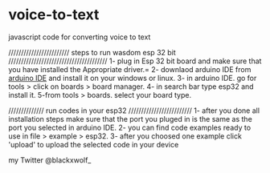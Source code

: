 # voice-to-text
javascript code for converting voice to text 



//////////////////////// steps to run wasdom esp 32 bit ///////////////////////////////////////
1- plug in Esp 32 bit board and make sure that you have installed the Appropriate driver.=
2- downlaod arduino IDE from [arduino IDE](https://www.arduino.cc/en/software) and install it on your windows or linux.
3- in arduino IDE. go for tools > click on boards > board manager.
4- in search bar type esp32 and install it.
5-from tools > boards. select your board type.

////////////// run codes in your esp32 /////////////////////////
1- after you done all installation steps make sure that the port you pluged in is the same as the port you selected in arduino IDE.
2- you can find code examples ready to use in file > example > esp32.
3- after you choosed one example click 'upload' to upload the selected code in your device

my Twitter @blackxwolf_
